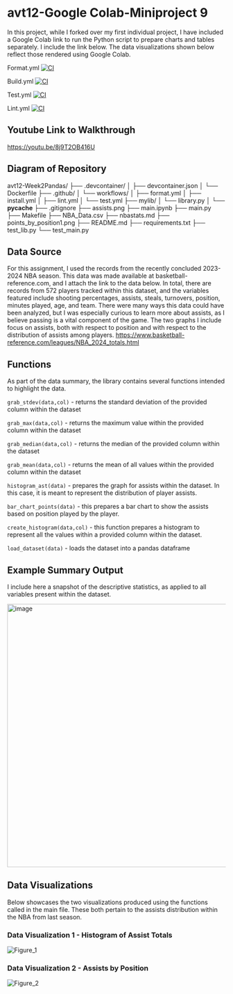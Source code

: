 # avt12-Google Colab-Miniproject 9

In this project, while I forked over my first individual project, I have included a Google Colab link to run the Python script to prepare charts and tables separately. I include the link below. The data visualizations shown below reflect those rendered using Google Colab.

Format.yml
[![CI](https://github.com/atreyat12/avt12-Week2Pandas/actions/workflows/format.yml/badge.svg)](https://github.com/atreyat12/avt12-Week2Pandas/actions/workflows/format.yml)

Build.yml
[![CI](https://github.com/atreyat12/avt12-Week2Pandas/actions/workflows/install.yml/badge.svg)](https://github.com/atreyat12/avt12-Week2Pandas/actions/workflows/install.yml)

Test.yml
[![CI](https://github.com/atreyat12/avt12-Week2Pandas/actions/workflows/test.yml/badge.svg)](https://github.com/atreyat12/avt12-Week2Pandas/actions/workflows/test.yml)

Lint.yml
[![CI](https://github.com/atreyat12/avt12-Week2Pandas/actions/workflows/lint.yml/badge.svg)](https://github.com/atreyat12/avt12-Week2Pandas/actions/workflows/lint.yml)

## **Youtube Link to Walkthrough**
https://youtu.be/8j9T2OB416U

## **Diagram of Repository**

avt12-Week2Pandas/
├── .devcontainer/
│   ├── devcontainer.json
│   └── Dockerfile
├── .github/
│   └── workflows/
│       ├── format.yml
│       ├── install.yml
│       ├── lint.yml
│       └── test.yml
├── mylib/
│      └── library.py
│      └── __pycache__
├── .gitignore
├── assists.png
├── main.ipynb
├── main.py
├── Makefile
├── NBA_Data.csv
├── nbastats.md
├── points_by_position1.png
├── README.md
├── requirements.txt
├── test_lib.py
└── test_main.py

## **Data Source**

For this assignment, I used the records from the recently concluded 2023-2024 NBA season. This data was made available at basketball-reference.com, and I attach the link to the data below. In total, there are records from 572 players tracked within this dataset, and the variables featured include shooting percentages, assists, steals, turnovers, position, minutes played, age, and team. There were many ways this data could have been analyzed, but I was especially curious to learn more about assists, as I believe passing is a vital component of the game. The two graphs I include focus on assists, both with respect to position and with respect to the distribution of assists among players. https://www.basketball-reference.com/leagues/NBA_2024_totals.html

## **Functions**

As part of the data summary, the library contains several functions intended to highlight the data.

```grab_stdev(data,col)``` - returns the standard deviation of the provided column within the dataset

```grab_max(data,col)``` - returns the maximum value within the provided column within the dataset

```grab_median(data,col)``` - returns the median of the provided column within the dataset

```grab_mean(data,col)``` - returns the mean of all values within the provided column within the dataset

```histogram_ast(data)```  - prepares the graph for assists within the dataset. In this case, it is meant to represent the distribution of player assists.

```bar_chart_points(data)``` - this prepares a bar chart to show the assists based on position played by the player.

```create_histogram(data,col)``` - this function prepares a histogram to represent all the values within a provided column within the dataset.

```load_dataset(data)``` - loads the dataset into a pandas dataframe


## **Example Summary Output**

I include here a snapshot of the descriptive statistics, as applied to all variables present within the dataset.

<img width="605" alt="image" src="https://github.com/user-attachments/assets/91f6a5f3-4586-4575-993b-027aa91dbcae">


## **Data Visualizations**

Below showcases the two visualizations produced using the functions called in the main file. These both pertain to the assists distribution within the NBA from last season.

### Data Visualization 1 - Histogram of Assist Totals

![Figure_1](https://github.com/user-attachments/assets/3604d4c0-5e1b-4100-ae11-ce4ac4bf5cdc)

### Data Visualization 2 - Assists by Position

![Figure_2](https://github.com/user-attachments/assets/26724b1a-1fbf-432f-af89-7d68698a0e3d)





